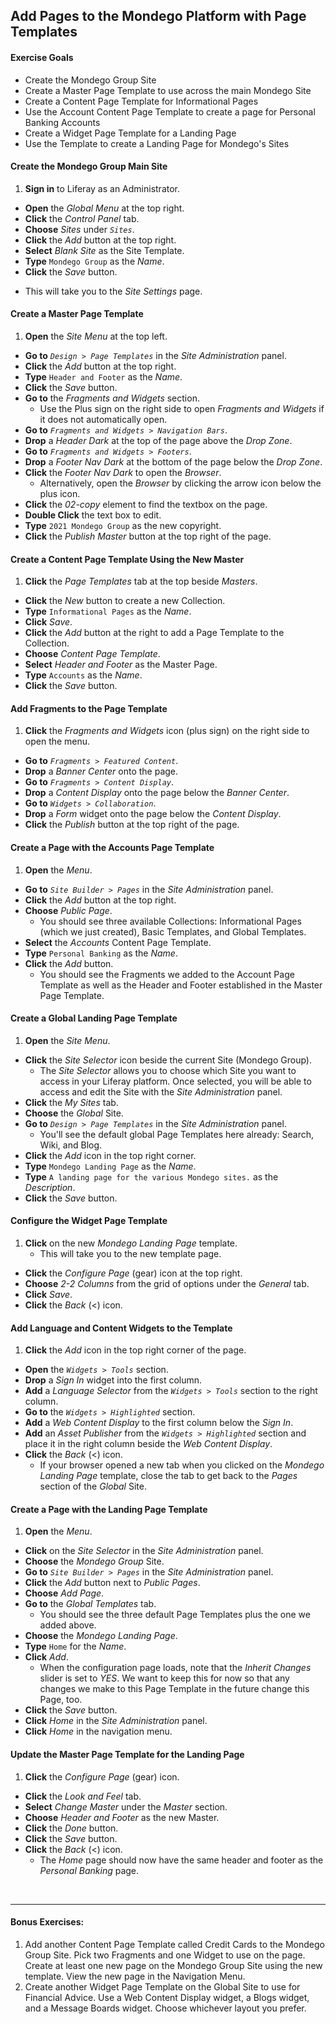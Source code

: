 <a href="#" id="1"></a>

## Add Pages to the Mondego Platform with Page Templates

<div class="ahead">

#### Exercise Goals
	
- Create the Mondego Group Site
- Create a Master Page Template to use across the main Mondego Site
- Create a Content Page Template for Informational Pages
- Use the Account Content Page Template to create a page for Personal Banking Accounts 
- Create a Widget Page Template for a Landing Page
- Use the Template to create a Landing Page for Mondego's Sites

</div>

#### Create the Mondego Group Main Site
1. **Sign in** to Liferay as an Administrator. 
* **Open** the _Global Menu_ at the top right. 
* **Click** the _Control Panel_ tab.
* **Choose** _Sites_ under _`Sites`_.
* **Click** the _Add_ button at the top right.
* **Select** _Blank Site_ as the Site Template.
* **Type** `Mondego Group` as the _Name_.  
* **Click** the _Save_ button.
- This will take you to the _Site Settings_ page. 

#### Create a Master Page Template
1. **Open** the _Site Menu_ at the top left.
* **Go to** _`Design > Page Templates`_ in the _Site Administration_ panel.
* **Click** the _Add_ button at the top right.
* **Type** `Header and Footer` as the _Name_.  
* **Click** the _Save_ button.
* **Go to** the _Fragments and Widgets_ section. 
	- Use the Plus sign on the right side to open _Fragments and Widgets_ if it does not automatically open.
* **Go to** _`Fragments and Widgets > Navigation Bars`_.
* **Drop** a _Header Dark_ at the top of the page above the _Drop Zone_.
* **Go to** _`Fragments and Widgets > Footers`_.
* **Drop** a _Footer Nav Dark_ at the bottom of the page below the _Drop Zone_.
* **Click** the _Footer Nav Dark_ to open the _Browser_. 
	- Alternatively, open the _Browser_ by clicking the arrow icon below the plus icon. 
* **Click** the _02-copy_ element to find the textbox on the page. 
* **Double Click** the text box to edit. 
* **Type** `2021 Mondego Group` as the new copyright.  
* **Click** the _Publish Master_ button at the top right of the page.

#### Create a Content Page Template Using the New Master
1. **Click** the _Page Templates_ tab at the top beside _Masters_.
* **Click** the _New_ button to create a new Collection. 
* **Type** `Informational Pages` as the _Name_.  
* **Click** _Save_.
* **Click** the _Add_ button at the right to add a Page Template to the Collection. 
* **Choose** _Content Page Template_. 
* **Select** _Header and Footer_ as the Master Page.
* **Type** `Accounts` as the _Name_.  
* **Click** the _Save_ button.

#### Add Fragments to the Page Template
1. **Click** the _Fragments and Widgets_ icon (plus sign) on the right side to open the menu. 
* **Go to** _`Fragments > Featured Content`_.
* **Drop** a _Banner Center_ onto the page.
* **Go to** _`Fragments > Content Display`_.
* **Drop** a _Content Display_ onto the page below the _Banner Center_.
* **Go to** _`Widgets > Collaboration`_.
* **Drop** a _Form_ widget onto the page below the _Content Display_.
* **Click** the _Publish_ button at the top right of the page.

#### Create a Page with the Accounts Page Template
1. **Open** the _Menu_.
* **Go to** _`Site Builder > Pages`_ in the _Site Administration_ panel.
* **Click** the _Add_ button at the top right. 
* **Choose** _Public Page_.
	- You should see three available Collections: Informational Pages (which we just created), Basic Templates, and Global Templates. 
* **Select** the _Accounts_ Content Page Template.
* **Type** `Personal Banking` as the _Name_.  
* **Click** the _Add_ button.
	- You should see the Fragments we added to the Account Page Template as well as the Header and Footer established in the Master Page Template. 

#### Create a Global Landing Page Template
1. **Open** the _Site Menu_.
* **Click** the _Site Selector_ icon beside the current Site (Mondego Group).
	- The _Site Selector_ allows you to choose which Site you want to access in your Liferay platform. Once selected, you will be able to access and edit the Site with the _Site Administration_ panel.
* **Click** the _My Sites_ tab.
* **Choose** the _Global_ Site.
* **Go to** _`Design > Page Templates`_ in the _Site Administration_ panel.
	- You'll see the default global Page Templates here already: Search, Wiki, and Blog.
* **Click** the _Add_ icon in the top right corner.  
* **Type** `Mondego Landing Page` as the _Name_.  
* **Type** `A landing page for the various Mondego sites.` as the _Description_.  
* **Click** the _Save_ button.

#### Configure the Widget Page Template
1. **Click** on the new _Mondego Landing Page_ template.  
	- This will take you to the new template page.
* **Click** the _Configure Page_ (gear) icon at the top right.  
* **Choose** _2-2 Columns_ from the grid of options under the _General_ tab. 
* **Click** _Save_.
* **Click** the _Back_ (<) icon.

#### Add Language and Content Widgets to the Template
1. **Click** the _Add_ icon in the top right corner of the page.  
* **Open** the _`Widgets > Tools`_ section.
* **Drop** a _Sign In_ widget into the first column.
* **Add** a _Language Selector_ from the _`Widgets > Tools`_ section to the right column.
* **Go to** the _`Widgets > Highlighted`_ section. 
* **Add** a _Web Content Display_ to the first column below the _Sign In_.
* **Add** an _Asset Publisher_ from the _`Widgets > Highlighted`_ section and place it in the right column beside the _Web Content Display_. 
* **Click** the _Back_ (<) icon.
	- If your browser opened a new tab when you clicked on the _Mondego Landing Page_ template, close the tab to get back to the _Pages_ section of the _Global_ Site.

#### Create a Page with the Landing Page Template
1. **Open** the _Menu_.
* **Click** on the _Site Selector_ in the _Site Administration_ panel.
* **Choose** the _Mondego Group_ Site.
* **Go to** _`Site Builder > Pages`_ in the _Site Administration_ panel.
* **Click** the _Add_ button next to _Public Pages_.
* **Choose** _Add Page_.
* **Go to** the _Global Templates_ tab.
	- You should see the three default Page Templates plus the one we added above.
* **Choose** the _Mondego Landing Page_.
* **Type** `Home` for the _Name_.
* **Click** _Add_.
	- When the configuration page loads, note that the _Inherit Changes_ slider is set to _YES_. We want to keep this for now so that any changes we make to this Page Template in the future change this Page, too.
* **Click** the _Save_ button.
* **Click** _Home_ in the _Site Administration_ panel.
* **Click** _Home_ in the navigation menu.

#### Update the Master Page Template for the Landing Page
1. **Click** the _Configure Page_ (gear) icon. 
* **Click** the _Look and Feel_ tab. 
* **Select** _Change Master_ under the _Master_ section. 
* **Choose** _Header and Footer_ as the new Master. 
* **Click** the _Done_ button. 
* **Click** the _Save_ button. 
* **Click** the _Back_ (<) icon.
	- The _Home_ page should now have the same header and footer as the _Personal Banking_ page. 

<br />

---

#### Bonus Exercises:
1. Add another Content Page Template called Credit Cards to the Mondego Group Site. Pick two Fragments and one Widget to use on the page. Create at least one new page on the Mondego Group Site using the new template. View the new page in the Navigation Menu. 
2. Create another Widget Page Template on the Global Site to use for Financial Advice. Use a Web Content Display widget, a Blogs widget, and a Message Boards widget. Choose whichever layout you prefer.